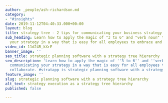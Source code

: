 ```yaml
---
author: _people/ash-richardson.md
category:
- "#insights"
date: 2019-11-12T04:40:33.000+00:00
layout: blog
title: strategy tree - 2 tips for communicating your business strategy
sub_heading: Learn how to apply the magic of "3 to 6" and "verb noun" to communicating
  your strategy in a way that is easy for all employees to embrace and collaborate.
video_id: 11d24R_kXrE
banner_image: ''
seo_title: strategic planning software with a strategy tree hierarchy
seo_description: 'Learn how to apply the magic of ''3 to 6'' and ''verb noun'' to
  communicating your strategy in a way that is easy for all employees to embrace and
  collaborate. #stratapp is strategic planning software with a strategy tree hierarchy.'
feature_image: ''
slug: strategic planning software with a strategy tree hierarchy
alt_text: strategy execution as a strategy tree hierarchy
published: false

---
```

